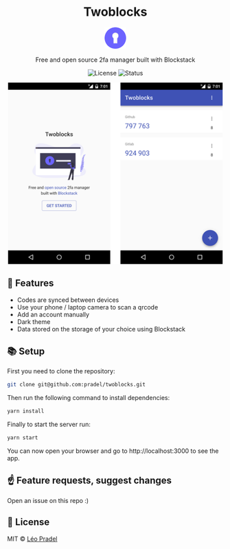 <h1 align="center">Twoblocks</h1>

<p align="center">
  <img src="https://raw.githubusercontent.com/pradel/twoblocks/master/public/icon-192x192.png" height="50">
</p>

<p align="center">
  Free and open source 2fa manager built with Blockstack
</p>

<p align="center">
  <img src="https://badgen.net/badge/license/MIT/blue" alt="License">
  <img src="https://badgen.net/github/status/pradel/twoblocks" alt="Status">
</p>

<p align="center">
  <img src="./public/img/twoblocks-app.png" alt="App" width="500">
</p>

## 🚀 Features

- Codes are synced between devices
- Use your phone / laptop camera to scan a qrcode
- Add an account manually
- Dark theme
- Data stored on the storage of your choice using Blockstack

## 📚 Setup

First you need to clone the repository:

```sh
git clone git@github.com:pradel/twoblocks.git
```

Then run the following command to install dependencies:

```sh
yarn install
```

Finally to start the server run:

```sh
yarn start
```

You can now open your browser and go to http://localhost:3000 to see the app.

## ☝️ Feature requests, suggest changes

Open an issue on this repo :)

## 📖 License

MIT © [Léo Pradel](https://www.leopradel.com/)
